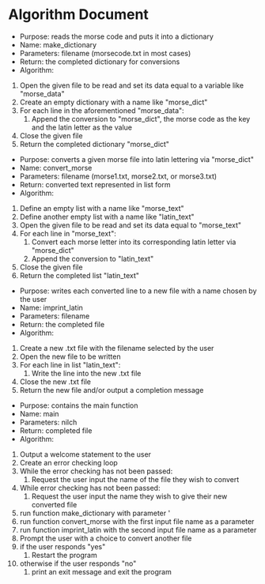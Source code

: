 # Algorithm Document

* Purpose:  reads the morse code and puts it into a dictionary
* Name: make_dictionary
* Parameters: filename (morsecode.txt in most cases)
* Return: the completed dictionary for conversions
* Algorithm:
1. Open the given file to be read and set its data equal to a variable like "morse_data"
2. Create an empty dictionary with a name like "morse_dict"
3. For each line in the aforementioned "morse_data":
    1. Append the conversion to "morse_dict", the morse code as the key and the latin letter as the value
4. Close the given file
5. Return the completed dictionary "morse_dict"

* Purpose:  converts a given morse file into latin lettering via "morse_dict"
* Name: convert_morse
* Parameters: filename (morse1.txt, morse2.txt, or morse3.txt)
* Return: converted text represented in list form
* Algorithm:
1. Define an empty list with a name like "morse_text"
2. Define another empty list with a name like "latin_text"
3. Open the given file to be read and set its data equal to "morse_text"
4. For each line in "morse_text":
    1. Convert each morse letter into its corresponding latin letter via "morse_dict"
   2. Append the conversion to "latin_text"
5. Close the given file
6. Return the completed list "latin_text"

* Purpose:  writes each converted line to a new file with a name chosen by the user
* Name: imprint_latin
* Parameters: filename
* Return: the completed file
* Algorithm:
1. Create a new .txt file with the filename selected by the user
2. Open the new file to be written
3. For each line in list "latin_text":
    1. Write the line into the new .txt file
4. Close the new .txt file
5. Return the new file and/or output a completion message

* Purpose:  contains the main function
* Name: main
* Parameters: nilch
* Return: completed file
* Algorithm:
1. Output a welcome statement to the user
2. Create an error checking loop
3. While the error checking has not been passed:
    1. Request the user input the name of the file they wish to convert
4. While error checking has not been passed:
    1. Request the user input the name they wish to give their new converted file
5. run function make_dictionary with parameter '
6. run function convert_morse with the first input file name as a parameter
7. run function imprint_latin with the second input file name as a parameter
8. Prompt the user with a choice to convert another file
9. if the user responds "yes"
    1. Restart the program
10. otherwise if the user responds "no"
    1. print an exit message and exit the program